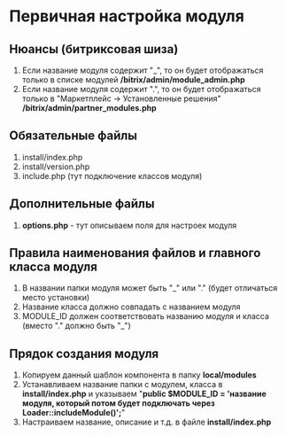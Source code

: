 <h1>Первичная настройка модуля</h1>

<h2>Нюансы (битриксовая шиза)</h2>
<ol>
    <li>Если название модуля содержит "_", то он будет отображаться только в списке модулей 
        <b>/bitrix/admin/module_admin.php</b>
    </li>
    <li>Если название модуля содержит ".", то он будет отображаться только в "Маркетплейс -> Установленные решения"
        <b>/bitrix/admin/partner_modules.php</b>
    </li>
</ol>

<h2>Обязательные файлы</h2>
<ol>
    <li>install/index.php
    <li>install/version.php
    <li>include.php (тут подключение классов модуля)
</ol>

<h2>Дополнительные файлы</h2>
<ol>
    <li><b>options.php</b> - тут описываем поля для настроек модуля</li>
</ol>

<h2>Правила наименования файлов и главного класса модуля</h2>
<ol>
    <li>В названии папки модуля может быть "_" или "." (будет отличаться место установки)</li>
    <li>Название класса должно совпадать с названием модуля</li>
    <li>MODULE_ID должен соответствовать названию модуля и класса (вместо "." должно быть "_")</li>
</ol>

<h2>Прядок создания модуля</h2>
<ol>
    <li>Копируем данный шаблон компонента в папку <b>local/modules</b></li>
    <li>Устанавливаем название папки с модулем, класса в <b>install/index.php</b> и указываем "<b>public $MODULE_ID = 'название модуля, который потом будет подключать через Loader::includeModule()';</b>"</li>
    <li>Настраиваем название, описание и т.д. в файле <b>install/index.php</b></li>
</ol>